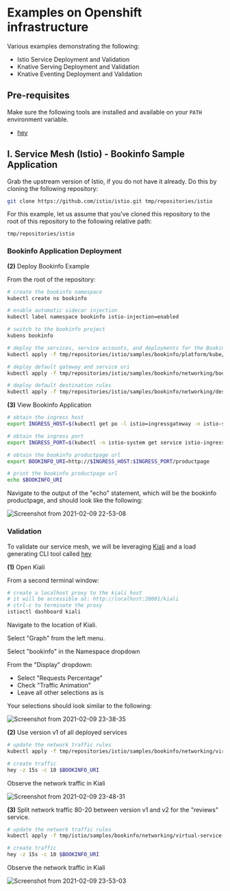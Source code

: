 # Examples on Openshift infrastructure

Various examples demonstrating the following: 

- Istio Service Deployment and Validation
- Knative Serving Deployment and Validation
- Knative Eventing Deployment and Validation

## Pre-requisites

Make sure the following tools are installed and available on your `PATH` environment variable. 

- [hey](https://github.com/rakyll/hey)

## I. Service Mesh (Istio) - Bookinfo Sample Application

Grab the upstream version of Istio, if you do not have it already. Do this by cloning the following repository:

```bash
git clone https://github.com/istio/istio.git tmp/repositories/istio
```

For this example, let us assume that you've cloned this repository to the root of this repository to the following relative path: 

`tmp/repositories/istio`

### Bookinfo Application Deployment

**(2)** Deploy Bookinfo Example

From the root of the repository: 

```bash
# create the bookinfo namespace
kubectl create ns bookinfo

# enable automatic sidecar injection
kubectl label namespace bookinfo istio-injection=enabled

# switch to the bookinfo project
kubens bookinfo

# deploy the services, service accounts, and deployments for the Bookinfo sample.
kubectl apply -f tmp/repositories/istio/samples/bookinfo/platform/kube/bookinfo.yaml

# deploy default gateway and service uri
kubectl apply -f tmp/repositories/istio/samples/bookinfo/networking/bookinfo-gateway.yaml

# deploy default destination rules
kubectl apply -f tmp/repositories/istio/samples/bookinfo/networking/destination-rule-all.yaml
```

**(3)** View Bookinfo Application

```bash
# obtain the ingress host
export INGRESS_HOST=$(kubectl get po -l istio=ingressgateway -n istio-system -o jsonpath='{.items[0].status.hostIP}')

# obtain the ingress port
export INGRESS_PORT=$(kubectl -n istio-system get service istio-ingressgateway -o jsonpath='{.spec.ports[?(@.name=="http2")].nodePort}')

# obtain the bookinfo productpage url
export BOOKINFO_URI=http://$INGRESS_HOST:$INGRESS_PORT/productpage

# print the bookinfo productpage url
echo $BOOKINFO_URI
```

Navigate to the output of the "echo" statement, which will be the bookinfo productpage, and should look like the following: 

![Screenshot from 2021-02-09 22-53-08](https://user-images.githubusercontent.com/61749/107466459-ab7f2600-6b29-11eb-9c3a-ecbc53945d48.png)

### Validation

To validate our service mesh, we will be leveraging [Kiali](https://kiali.io/) and a load generating CLI tool called [hey](https://github.com/rakyll/hey)

**(1)** Open Kiali

From a second terminal window: 

```bash
# create a localhost proxy to the kiali host
# it will be accessible at: http://localhost:20001/kiali
# ctrl-c to terminate the proxy
istioctl dashboard kiali
```

Navigate to the location of Kiali. 

Select "Graph" from the left menu. 

Select "bookinfo" in the Namespace dropdown

From the "Display" dropdown: 
- Select "Requests Percentage"
- Check "Traffic Animation"
- Leave all other selections as is

Your selections should look similar to the following: 

![Screenshot from 2021-02-09 23-38-35](https://user-images.githubusercontent.com/61749/107469778-ff8d0900-6b2f-11eb-829a-bff81cc29079.png)

**(2)** Use version v1 of all deployed services

```bash
# update the network traffic rules
kubectl apply -f tmp/repositories/istio/samples/bookinfo/networking/virtual-service-all-v1.yaml

# create traffic
hey -z 15s -c 10 $BOOKINFO_URI
```

Observe the network traffic in Kiali

![Screenshot from 2021-02-09 23-48-31](https://user-images.githubusercontent.com/61749/107470655-5c3cf380-6b31-11eb-8269-5a2841071d26.png)

**(3)** Split network traffic 80-20 between version v1 and v2 for the "reviews" service. 

```bash
# update the network traffic rules
kubectl apply -f tmp/istio/samples/bookinfo/networking/virtual-service-reviews-80-20.yaml

# create traffic
hey -z 15s -c 10 $BOOKINFO_URI
```

Observe the network traffic in Kiali

![Screenshot from 2021-02-09 23-53-03](https://user-images.githubusercontent.com/61749/107471003-fa30be00-6b31-11eb-9f8c-331ac0c382ab.png)